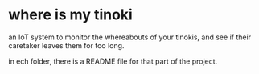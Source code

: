 # where is my tinoki 
an IoT system to monitor the whereabouts of your tinokis, and see if their caretaker leaves them for too long.

in ech folder, there is a README file for that part of the project.
